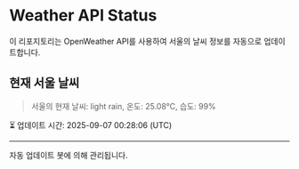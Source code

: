 
# Weather API Status

이 리포지토리는 OpenWeather API를 사용하여 서울의 날씨 정보를 자동으로 업데이트합니다.

## 현재 서울 날씨
> 서울의 현재 날씨: light rain, 온도: 25.08°C, 습도: 99%

⏳ 업데이트 시간: 2025-09-07 00:28:06 (UTC)

---
자동 업데이트 봇에 의해 관리됩니다.
